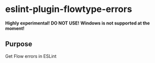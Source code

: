 eslint-plugin-flowtype-errors
=============================
**Highly experimental! DO NOT USE!**
**Windows is not supported at the moment!**

## Purpose
Get Flow errors in ESLint

